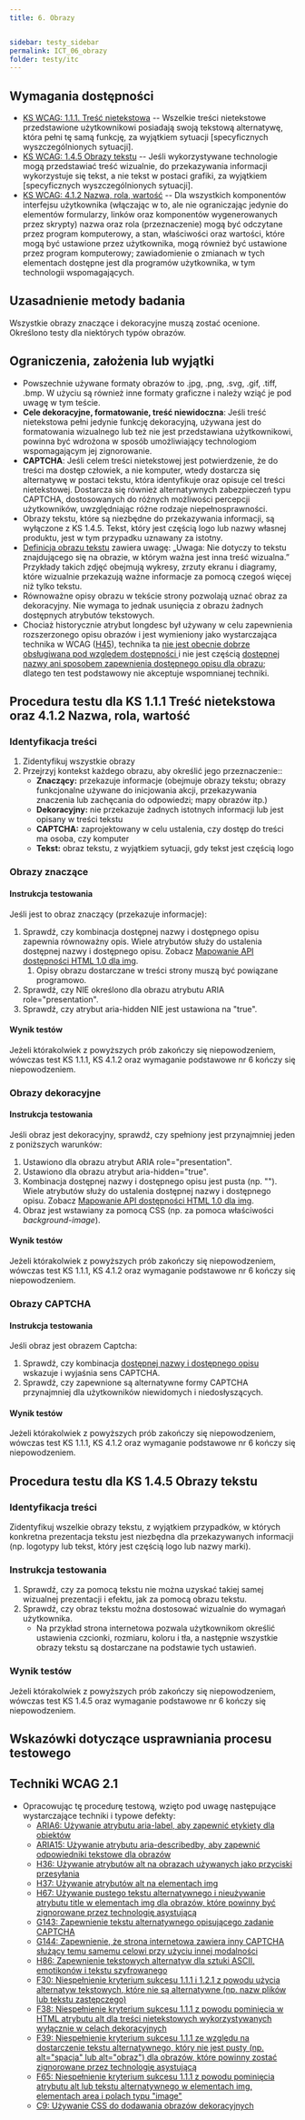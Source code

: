 ```yaml
---
title: 6. Obrazy


sidebar: testy_sidebar
permalink: ICT_06_obrazy
folder: testy/itc
---
```



## Wymagania dostępności
-   [KS WCAG: 1.1.1. Treść nietekstowa](https://wcag.lepszyweb.pl/#non-text-content) -- Wszelkie treści nietekstowe przedstawione użytkownikowi posiadają swoją tekstową alternatywę, która pełni tę samą funkcję, za wyjątkiem sytuacji \[specyficznych wyszczególnionych sytuacji\].
-   [KS WCAG: 1.4.5 Obrazy tekstu](https://wcag.lepszyweb.pl/#images-of-text) -- Jeśli wykorzystywane technologie mogą przedstawiać treść wizualnie, do przekazywania informacji wykorzystuje się tekst, a nie tekst w postaci grafiki, za wyjątkiem \[specyficznych wyszczególnionych sytuacji\].
-   [KS WCAG: 4.1.2 Nazwa, rola, wartość](https://wcag.lepszyweb.pl/#name-role-value) -- Dla wszystkich komponentów interfejsu użytkownika (włączając w to, ale nie ograniczając jedynie do elementów formularzy, linków oraz komponentów wygenerowanych przez skrypty) nazwa oraz rola (przeznaczenie) mogą być odczytane przez program komputerowy, a stan, właściwości oraz wartości, które mogą być ustawione przez użytkownika, mogą również być ustawione przez program komputerowy; zawiadomienie o zmianach w tych elementach dostępne jest dla programów użytkownika, w tym technologii wspomagających.

## Uzasadnienie metody badania
Wszystkie obrazy  znaczące i dekoracyjne muszą zostać ocenione. Określono testy dla niektórych typów obrazów.

## Ograniczenia, założenia lub wyjątki
-   Powszechnie używane formaty obrazów to  .jpg, .png, .svg, .gif, .tiff, .bmp. W użyciu są również inne formaty graficzne i należy wziąć je pod uwagę w tym teście.
-   **Cele dekoracyjne, formatowanie, treść niewidoczna**: Jeśli treść nietekstowa pełni jedynie funkcję dekoracyjną, używana jest do formatowania wizualnego lub też nie jest przedstawiana użytkownikowi, powinna być wdrożona w sposób umożliwiający technologiom wspomagającym jej zignorowanie.
-   **CAPTCHA**: Jeśli celem treści nietekstowej jest potwierdzenie, że do treści ma dostęp człowiek, a nie komputer, wtedy dostarcza się alternatywę w postaci tekstu, która identyfikuje oraz opisuje cel treści nietekstowej. Dostarcza się również alternatywnych zabezpieczeń typu CAPTCHA, dostosowanych do różnych możliwości percepcji użytkowników, uwzględniając różne rodzaje niepełnosprawności.
-   Obrazy tekstu, które są niezbędne do przekazywania informacji, są wyłączone z KS 1.4.5. Tekst, który jest częścią logo lub nazwy własnej produktu, jest w tym przypadku uznawany za istotny.
-   [Definicja obrazu tekstu](https://www.w3.org/TR/UNDERSTANDING-WCAG20/visual-audio-contrast-text-presentation.html#images-of-textdef) zawiera uwagę: „Uwaga: Nie dotyczy to tekstu znajdującego się na obrazie, w którym ważna jest inna treść wizualna.” Przykłady takich zdjęć obejmują wykresy, zrzuty ekranu i diagramy, które wizualnie przekazują ważne informacje za pomocą czegoś więcej niż tylko tekstu.
-   Równoważne opisy obrazu w tekście strony pozwolają uznać obraz za dekoracyjny. Nie wymaga to jednak usunięcia z obrazu żadnych dostępnych atrybutów tekstowych.
-   Chociaż historycznie atrybut longdesc był używany w celu zapewnienia rozszerzonego opisu obrazów i jest wymieniony jako wystarczająca technika w WCAG ([H45](http://www.w3.org/TR/WCAG20-TECHS/H45.html)), technika  ta [nie jest obecnie dobrze obsługiwana pod względem dostępności ](https://webaim.org/techniques/alttext/longdesctestcases.htm) i nie jest częścią [dostępnej nazwy ani sposobem zapewnienia dostępnego opisu dla obrazu](https://www.w3.org/TR/html-aam-1.0/#img-element); dlatego ten test podstawowy nie akceptuje wspomnianej techniki.

## Procedura testu dla KS 1.1.1 Treść nietekstowa oraz 4.1.2 Nazwa, rola, wartość
### Identyfikacja treści
1.  Zidentyfikuj wszystkie obrazy
2.  Przejrzyj kontekst każdego obrazu, aby określić jego przeznaczenie::
    -   **Znaczący:** przekazuje informacje (obejmuje obrazy tekstu; obrazy funkcjonalne używane do inicjowania akcji, przekazywania znaczenia lub zachęcania do odpowiedzi; mapy obrazów itp.)
    -   **Dekoracyjny:** nie przekazuje żadnych istotnych informacji lub jest opisany w treści tekstu
    -   **CAPTCHA:** zaprojektowany w celu ustalenia, czy dostęp do treści ma osoba, czy komputer
    -   **Tekst:** obraz tekstu, z wyjątkiem sytuacji, gdy tekst jest częścią logo

### Obrazy znaczące

#### Instrukcja testowania
Jeśli jest to obraz znaczący (przekazuje informacje):
1.  Sprawdź, czy kombinacja dostępnej nazwy i dostępnego opisu zapewnia równoważny opis. Wiele atrybutów służy do ustalenia dostępnej nazwy i dostępnego opisu. Zobacz [Mapowanie API dostępności HTML 1.0 dla img](https://www.w3.org/TR/html-aam-1.0/#img-element).
    1.  Opisy obrazu dostarczane w treści strony muszą być powiązane programowo.
2.  Sprawdź, czy NIE określono dla obrazu atrybutu ARIA role="presentation".
3.  Sprawdź, czy atrybut aria-hidden NIE jest ustawiona na "true".


#### Wynik testów
Jeżeli którakolwiek z powyższych prób zakończy się niepowodzeniem, wówczas test KS 1.1.1, KS 4.1.2  oraz wymaganie podstawowe nr 6 kończy się niepowodzeniem.

### Obrazy dekoracyjne
#### Instrukcja testowania

Jeśli obraz jest dekoracyjny, sprawdź, czy spełniony jest przynajmniej jeden z poniższych warunków:
1.  Ustawiono  dla obrazu atrybut ARIA role="presentation".
2.  Ustawiono  dla obrazu atrybut aria-hidden="true".
3.  Kombinacja dostępnej nazwy i dostępnego opisu jest pusta (np. ""). Wiele atrybutów służy do ustalenia dostępnej nazwy i dostępnego opisu. Zobacz [Mapowanie API dostępności HTML 1.0 dla img](https://www.w3.org/TR/html-aam-1.0/#img-element).
4.  Obraz jest wstawiany za pomocą CSS (np. za pomoca właściwości *background-image*).

#### Wynik testów
Jeżeli którakolwiek z powyższych prób zakończy się niepowodzeniem, wówczas test KS 1.1.1, KS 4.1.2  oraz wymaganie podstawowe nr 6 kończy się niepowodzeniem.

### Obrazy CAPTCHA
#### Instrukcja testowania

Jeśli obraz jest obrazem Captcha:
1.  Sprawdź, czy kombinacja [dostępnej nazwy i dostępnego opisu](https://www.w3.org/TR/html-aam-1.0/#accessible-name-and-description-computation) wskazuje i wyjaśnia sens CAPTCHA.
2.  Sprawdź, czy zapewnione są alternatywne formy CAPTCHA przynajmniej dla użytkowników niewidomych i niedosłyszących.

#### Wynik testów
Jeżeli którakolwiek z powyższych prób zakończy się niepowodzeniem, wówczas test KS 1.1.1, KS 4.1.2  oraz wymaganie podstawowe nr 6 kończy się niepowodzeniem.

## Procedura testu dla KS 1.4.5 Obrazy tekstu
### Identyfikacja treści

Zidentyfikuj wszelkie obrazy tekstu, z wyjątkiem przypadków, w których konkretna prezentacja tekstu jest niezbędna dla przekazywanych informacji (np. logotypy lub tekst, który jest częścią logo lub nazwy marki).

### Instrukcja testowania
1.  Sprawdź, czy za pomocą tekstu nie można uzyskać takiej samej wizualnej prezentacji i efektu, jak za pomocą obrazu tekstu.
2.  Sprawdź, czy obraz tekstu można dostosować wizualnie do wymagań użytkownika.
    -   Na przykład strona internetowa pozwala użytkownikom określić ustawienia czcionki, rozmiaru, koloru i tła, a następnie wszystkie obrazy tekstu są dostarczane na podstawie tych ustawień.


### Wynik testów
Jeżeli którakolwiek z powyższych prób zakończy się niepowodzeniem, wówczas test KS 1.4.5  oraz wymaganie podstawowe nr 6 kończy się niepowodzeniem.

##  Wskazówki dotyczące usprawniania procesu testowego

## Techniki WCAG 2.1

-   Opracowując tę procedurę testową, wzięto pod uwagę następujące wystarczające techniki i typowe defekty:
    -   [ARIA6: Używanie atrybutu aria-label, aby zapewnić etykiety dla obiektów](https://www.w3.org/TR/WCAG20-TECHS/ARIA6.html)
    -   [ARIA15: Używanie atrybutu aria-describedby, aby zapewnić odpowiedniki tekstowe dla obrazów](https://www.w3.org/TR/WCAG20-TECHS/ARIA15.html)
    -   [H36: Używanie atrybutów alt na obrazach używanych jako przyciski przesyłania](https://www.w3.org/TR/WCAG20-TECHS/H36.html)
    -   [H37: Używanie atrybutów alt na elementach img](https://www.w3.org/TR/WCAG20-TECHS/H37.html)
    -   [H67: Używanie pustego tekstu alternatywnego i nieużywanie atrybutu title w elementach img dla obrazów, które powinny być zignorowane przez technologię asystującą](https://www.w3.org/TR/WCAG20-TECHS/H67.html)
    -   [G143: Zapewnienie tekstu alternatywnego opisującego zadanie CAPTCHA](https://www.w3.org/TR/WCAG20-TECHS/G143.html)
    -   [G144: Zapewnienie, że strona internetowa zawiera inny CAPTCHA służący temu samemu celowi przy użyciu innej modalności](https://www.w3.org/TR/WCAG20-TECHS/G144.html)
    -   [H86: Zapewnienie tekstowych alternatyw dla sztuki ASCII, emotikonów i tekstu szyfrowanego](https://www.w3.org/TR/WCAG20-TECHS/H86.html)
    -   [F30: Niespełnienie kryterium sukcesu 1.1.1 i 1.2.1 z powodu użycia alternatyw tekstowych, które nie są alternatywne (np. nazw plików lub tekstu zastępczego)](https://www.w3.org/TR/WCAG20-TECHS/F30.html)
    -   [F38: Niespełnienie kryterium sukcesu 1.1.1 z powodu pominięcia w HTML atrybutu alt dla treści nietekstowych wykorzystywanych wyłącznie w celach dekoracyjnych](https://www.w3.org/TR/WCAG20-TECHS/F38.html)
    -   [F39: Niespełnienie kryterium sukcesu 1.1.1 ze względu na dostarczenie tekstu alternatywnego, który nie jest pusty (np. alt="spacja" lub alt="obraz") dla obrazów, które powinny zostać zignorowane przez technologię asystującą](https://www.w3.org/TR/WCAG20-TECHS/F39.html)
    -   [F65: Niespełnienie kryterium sukcesu 1.1.1 z powodu pominięcia atrybutu alt lub tekstu  alternatywnego w elementach img, elementach area i polach typu "image"](https://www.w3.org/TR/WCAG20-TECHS/F65.html)
    -   [C9: Używanie CSS do dodawania obrazów dekoracyjnych](http://www.w3.org/TR/WCAG20-TECHS/C9.html)


